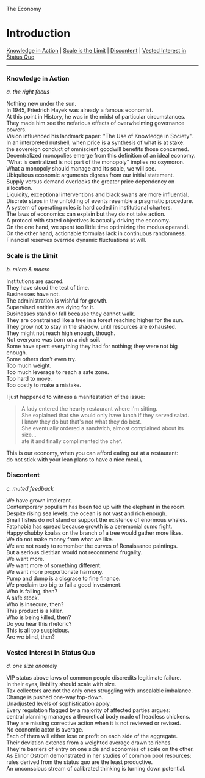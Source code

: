 The Economy

# Introduction

[Knowledge in Action](./01_intro.md#knowledge-in-action) | 
[Scale is the Limit](./01_intro.md#scale-is-the-limit) | 
[Discontent](./01_intro.md#discontent) | 
[Vested Interest in Status Quo](./01_intro.md#vested-interest-in-status-quo)

---

### Knowledge in Action

*a. the right focus*

Nothing new under the sun.\
In 1945, Friedrich Hayek was already a famous economist.\
At this point in History, he was in the midst of particular circumstances.\
They made him see the nefarious effects of overwhelming governance powers.\
Vision influenced his landmark paper: "The Use of Knowledge in Society".\
In an interpreted nutshell, when price is a synthesis of what is at stake:\
the sovereign conduct of omniscient goodwill benefits those concerned.\
Decentralized monopolies emerge from this definition of an ideal economy.\
"What is centralized is not part of the monopoly" implies no oxymoron.\
What a monopoly should manage and its scale, we will see.\
Ubiquitous economic arguments digress from our initial statement.\
Supply versus demand overlooks the greater price dependency on allocation.\
Liquidity, exceptional interventions and black swans are more influential.\
Discrete steps in the unfolding of events resemble a pragmatic procedure.\
A system of operating rules is hard coded in institutional charters.\
The laws of economics can explain but they do not take action.\
A protocol with stated objectives is actually driving the economy.\
On the one hand, we spent too little time optimizing the modus operandi.\
On the other hand, actionable formulas lack in continuous randomness.\
Financial reserves override dynamic fluctuations at will.

### Scale is the Limit

*b. micro & macro* 

Institutions are sacred.\
They have stood the test of time.\
Businesses have not.\
The administration is wishful for growth.\
Supervised entities are dying for it.\
Businesses stand or fall because they cannot walk.\
They are constrained like a tree in a forest reaching higher for the sun.\
They grow not to stay in the shadow, until resources are exhausted.\
They might not reach high enough, though.\
Not everyone was born on a rich soil.\
Some have spent everything they had for nothing; they were not big enough.\
Some others don't even try.\
Too much weight.\
Too much leverage to reach a safe zone.\
Too hard to move.\
Too costly to make a mistake.

I just happened to witness a manifestation of the issue:
> A lady entered the hearty restaurant where I'm sitting.\
She explained that she would only have lunch if they served salad.\
I know they do but that's not what they do best.\
She eventually ordered a sandwich, almost complained about its size…\
ate it and finally complimented the chef.

This is our economy, when you can afford eating out at a restaurant:\
do not stick with your lean plans to have a nice meal.\

### Discontent

*c. muted feedback* 

We have grown intolerant.\
Contemporary populism has been fed up with the elephant in the room.\
Despite rising sea levels, the ocean is not vast and rich enough.\
Small fishes do not stand or support the existence of enormous whales.\
Fatphobia has spread because growth is a ceremonial sumo fight.\
Happy chubby koalas on the branch of a tree would gather more likes.\
We do not make money from what we like.\
We are not ready to remember the curves of Renaissance paintings.\
But a serious dietitian would not recommend frugality.\
We want more.\
We want more of something different.\
We want more proportionate harmony.\
Pump and dump is a disgrace to fine finance.\
We proclaim too big to fail a good investment.\
Who is failing, then?\
A safe stock.\
Who is insecure, then?\
This product is a killer.\
Who is being killed, then?\
Do you hear this rhetoric?\
This is all too suspicious.\
Are we blind, then?

### Vested Interest in Status Quo

*d. one size anomaly* 

VIP status above laws of common people discredits legitimate failure.\
In their eyes, liability should scale with size.\
Tax collectors are not the only ones struggling with unscalable imbalance.\
Change is pushed one-way top-down.\
Unadjusted levels of sophistication apply.\
Every regulation flagged by a majority of affected parties argues:\
central planning manages a theoretical body made of headless chickens.\
They are missing corrective action when it is not reviewed or revised.\
No economic actor is average.\
Each of them will either lose or profit on each side of the aggregate.\
Their deviation extends from a weighted average drawn to riches.\
They're barriers of entry on one side and economies of scale on the other.\
As Elinor Ostrom demonstrated in her studies of common pool resources:\
rules derived from the status quo are the least productive.\
An unconscious stream of calibrated thinking is turning down potential.

